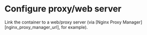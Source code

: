 # Configure proxy/web server

Link the container to a web/proxy server (via [Nginx Proxy Manager][nginx_proxy_manager_url], for example).

<!--@include: ../parts/links.md-->